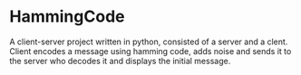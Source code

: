 # HammingCode
A client-server project written in python, consisted of a server and a clent. Client encodes a message using hamming code, adds noise and sends it to the server who decodes it and displays the initial message.
